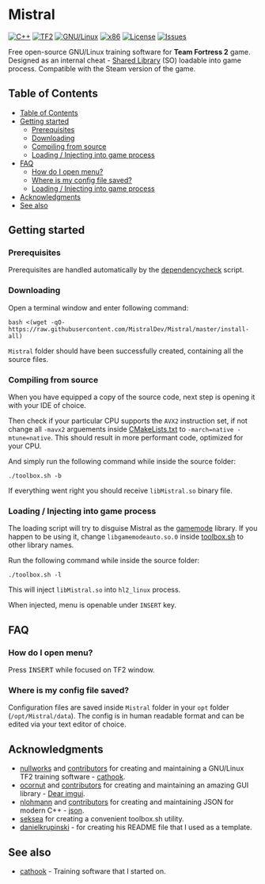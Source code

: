 # Mistral 
[![C++](https://img.shields.io/badge/language-C%2B%2B-%23f34b7d.svg?style=flat-square)](https://en.wikipedia.org/wiki/C%2B%2B) 
[![TF2](https://img.shields.io/badge/game-TF2-orange.svg?style=flat-square)](https://store.steampowered.com/app/440/Team_Fortress_2/) 
[![GNU/Linux](https://img.shields.io/badge/platform-GNU%2FLinux-ff69b4?style=flat-square)](https://www.gnu.org/gnu/linux-and-gnu.en.html) 
[![x86](https://img.shields.io/badge/arch-x86-red.svg?style=flat-square)](https://en.wikipedia.org/wiki/X86) 
[![License](https://img.shields.io/github/license/MistralDev/Mistral.svg?style=flat-square)](LICENSE)
[![Issues](https://img.shields.io/github/issues/MistralDev/Mistral.svg?style=flat-square)](https://github.com/MistralDev/Mistral/issues)

Free open-source GNU/Linux training software for **Team Fortress 2** game. Designed as an internal cheat - [Shared Library](https://en.wikipedia.org/wiki/Library_(computing)#Shared_libraries) (SO) loadable into game process. Compatible with the Steam version of the game.

## Table of Contents

- [Table of Contents](#table-of-contents)
- [Getting started](#getting-started)
  - [Prerequisites](#prerequisites)
  - [Downloading](#downloading)
  - [Compiling from source](#compiling-from-source)
  - [Loading / Injecting into game process](#loading--injecting-into-game-process)
- [FAQ](#faq)
  - [How do I open menu?](#how-do-i-open-menu)
  - [Where is my config file saved?](#where-is-my-config-file-saved)
  - [Loading / Injecting into game process](#loading--injecting-into-game-process)
- [Acknowledgments](#acknowledgments)
- [See also](#see-also)

## Getting started

### Prerequisites

Prerequisites are handled automatically by the [dependencycheck](https://github.com/MistralDev/Mistral/blob/master/scripts/dependencycheck) script.

### Downloading

Open a terminal window and enter following command:

    bash <(wget -qO- https://raw.githubusercontent.com/MistralDev/Mistral/master/install-all)

`Mistral` folder should have been successfully created, containing all the source files.

### Compiling from source

When you have equipped a copy of the source code, next step is opening it with your IDE of choice.

Then check if your particular CPU supports the `AVX2` instruction set, if not change all `-mavx2` arguements inside [CMakeLists.txt](https://github.com/MistralDev/Mistral/blob/master/CMakeLists.txt) to `-march=native -mtune=native`. This should result in more performant code, optimized for your CPU.

And simply run the following command while inside the source folder:

    ./toolbox.sh -b

If everything went right you should receive `libMistral.so`  binary file.

### Loading / Injecting into game process

The loading script will try to disguise Mistral as the [gamemode](https://github.com/FeralInteractive/gamemode) library. If you happen to be using it, change `libgamemodeauto.so.0` inside [toolbox.sh](https://github.com/MistralDev/Mistral/blob/master/toolbox.sh) to other library names.

Run the following command while inside the source folder:

    ./toolbox.sh -l

This will inject `libMistral.so` into `hl2_linux` process.

When injected, menu is openable under `INSERT` key.

## FAQ

### How do I open menu?
Press <kbd>INSERT</kbd> while focused on TF2 window.

### Where is my config file saved?
Configuration files are saved inside `Mistral` folder in your `opt` folder (`/opt/Mistral/data`). The config is in human readable format and can be edited via your text editor of choice.

## Acknowledgments

*   [nullworks](https://github.com/nullworks) and [contributors](https://github.com/nullworks/cathook/graphs/contributors) for creating and maintaining a GNU/Linux TF2 training software - [cathook](https://github.com/nullworks/cathook).
*   [ocornut](https://github.com/ocornut) and [contributors](https://github.com/ocornut/imgui/graphs/contributors) for creating and maintaining an amazing GUI library - [Dear imgui](https://github.com/ocornut/imgui).
*   [nlohmann](https://github.com/nlohmann) and [contributors](https://github.com/nlohmann/json/graphs/contributors) for creating and maintaining JSON for modern C++ - [json](https://github.com/nlohmann/json).
*   [seksea](https://github.com/seksea) for creating a convenient toolbox.sh utility.
*   [danielkrupinski](https://github.com/danielkrupinski/Osiris) - for creating his README file that I used as a template.

## See also
*   [cathook](https://github.com/nullworks/cathook) - Training software that I started on.
